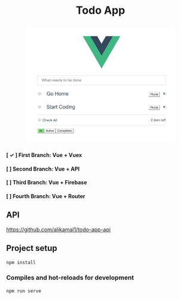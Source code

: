 # <p align="center">Todo App</p>

<p align="center"><img src="https://github.com/alikamal1/todo-app/blob/master/screenshot_1.PNG" width="400"></p>

#### [ ✓ ] First Branch: Vue + Vuex

#### [  ] Second Branch: Vue + API 

#### [  ] Third Branch: Vue + Firebase 

#### [  ] Fourth Branch: Vue + Router 

## API
<a href="https://github.com/alikamal1/todo-app-api">https://github.com/alikamal1/todo-app-api</a>

## Project setup

```
npm install
```

### Compiles and hot-reloads for development
```
npm run serve
```
